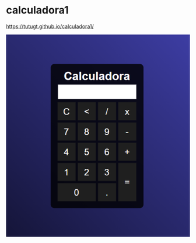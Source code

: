 # calculadora1

https://tutugt.github.io/calculadora1/

<a href="https://tutugt.github.io/calculadora1/"><img src="calc.png" class="media-object  img-responsive img-thumbnail" target="_blank"></a>


<a href="https://tutugt.github.io/calculadora1/" target="_blank">

